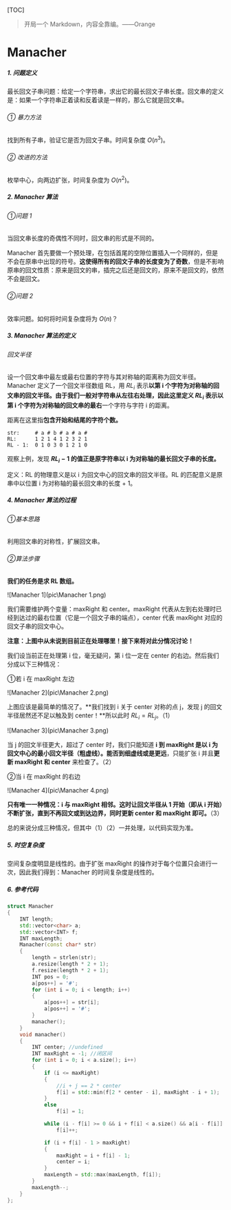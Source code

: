 [TOC]

> 开局一个 Markdown，内容全靠编。——Orange

# Manacher

##### 1. 问题定义

最长回文子串问题：给定一个字符串，求出它的最长回文子串长度。回文串的定义是：如果一个字符串正着读和反着读是一样的，那么它就是回文串。

###### ① 暴力方法

找到所有子串，验证它是否为回文子串。时间复杂度 $O(n^3)$。

###### ② 改进的方法

枚举中心，向两边扩张，时间复杂度为 $O(n^2)$。

##### 2. Manacher 算法

###### ①问题 1

当回文串长度的奇偶性不同时，回文串的形式是不同的。

Manacher 首先要做一个预处理，在包括首尾的空隙位置插入一个同样的，但是不会在原串中出现的符号。**这使得所有的回文子串的长度变为了奇数**，但是不影响原串的回文性质：原来是回文的串，插完之后还是回文的，原来不是回文的，依然不会是回文。

###### ②问题 2

效率问题。如何将时间复杂度将为 $O(n)$？

##### 3. Manacher 算法的定义

###### 回文半径

设一个回文串中最左或最右位置的字符与其对称轴的距离称为回文半径。Manacher 定义了一个回文半径数组 RL，用 $RL_i$ 表示**以第 i 个字符为对称轴的回文串的回文半径。**由于我们一般对字符串从左往右处理，因此这里定义 $RL_i$ 表示以第 i 个字符为对称轴的回文串的**最右**一个字符与字符 i 的距离。

距离在这里指**包含开始和结尾的字符个数。**

```
str:     # a # b # a # a #
RL:      1 2 1 4 1 2 3 2 1 
RL - 1:  0 1 0 3 0 1 2 1 0
```

观察上例，发现 **$RL_i - 1$ 的值正是原字符串以 i 为对称轴的最长回文子串的长度。** 

定义：RL 的物理意义是以 i 为回文中心的回文串的回文半径。RL 的匹配意义是原串中以位置 i 为对称轴的最长回文串的长度 + 1。

##### 4. Manacher 算法的过程

###### ①基本思路

利用回文串的对称性，扩展回文串。

###### ②算法步骤

**我们的任务是求 RL 数组。**

![Manacher 1](pic\Manacher 1.png)

我们需要维护两个变量：maxRight 和 center。maxRight 代表从左到右处理时已经到达过的最右位置（它是一个回文子串的端点），center 代表 maxRight 对应的回文子串的回文中心。

**注意：上图中从未说到目前正在处理哪里！接下来将对此分情况讨论！**

我们设当前正在处理第 i 位，毫无疑问，第 i 位一定在 center 的右边。然后我们分成以下三种情况：

①若 i 在 maxRight 左边

![Manacher 2](pic\Manacher 2.png)

上图应该是最简单的情况了。**我们找到 i 关于 center 对称的点 j，发现 j 的回文半径居然还不足以触及到 center！**所以此时 $RL_i = RL_j$。（1）

![Manacher 3](pic\Manacher 3.png)

当 j 的回文半径更大，超过了 center 时，我们只能知道 **i 到 maxRight 是以 i 为回文中心的最小回文半径（粗虚线）。**能否到细虚线**或是更远**，只能扩张 i 并且**更新 maxRight 和 center** 来检查了。（2）

②当 i 在 maxRight 的右边

![Manacher 4](pic\Manacher 4.png)

**只有唯一一种情况：i 与 maxRight 相邻。**这时让回文半径从 1 开始（即从 i 开始）不断扩张，直到**不再回文或到达边界，同时更新 center 和 maxRight 即可。**（3）

总的来说分成三种情况，但其中（1）（2）一并处理，以代码实现为准。

##### 5. 时空复杂度

空间复杂度明显是线性的。由于扩张 maxRight 的操作对于每个位置只会进行一次，因此我们得到：Manacher 的时间复杂度是线性的。

##### 6. 参考代码

```c++
struct Manacher
{
	INT length;
	std::vector<char> a;
	std::vector<INT> f;
	INT maxLength;
	Manacher(const char* str)
	{
		length = strlen(str);
		a.resize(length * 2 + 1);
		f.resize(length * 2 + 1);
		INT pos = 0;
		a[pos++] = '#';
		for (int i = 0; i < length; i++)
		{
			a[pos++] = str[i];
			a[pos++] = '#';
		}
		manacher();
	}
	void manacher()
	{
		INT center; //undefined
		INT maxRight = -1; //闭区间
		for (int i = 0; i < a.size(); i++)
		{
			if (i <= maxRight)
			{
				//i + j == 2 * center
				f[i] = std::min(f[2 * center - i], maxRight - i + 1);
			}
			else
				f[i] = 1;

			while (i - f[i] >= 0 && i + f[i] < a.size() && a[i - f[i]] == a[i + f[i]])
				f[i]++;

			if (i + f[i] - 1 > maxRight)
			{
				maxRight = i + f[i] - 1;
				center = i;
			}
			maxLength = std::max(maxLength, f[i]);
		}
		maxLength--;
	}
};
```